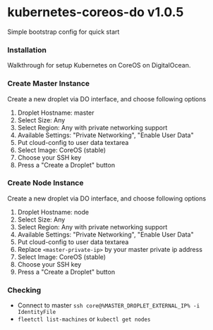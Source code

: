 # kubernetes-coreos-do v1.0.5
Simple bootstrap config for quick start

### Installation
Walkthrough for setup Kubernetes on CoreOS on DigitalOcean.

### Create Master Instance

Create a new droplet via DO interface, and choose following options
  1. Droplet Hostname: master
  1. Select Size: Any
  1. Select Region: Any with private networking support
  1. Available Settings: "Private Networking", "Enable User Data"
  1. Put cloud-config to user data textarea
  1. Select Image: CoreOS (stable)
  1. Choose your SSH key
  1. Press a "Create a Droplet" button

### Create Node Instance

Create a new droplet via DO interface, and choose following options
  1. Droplet Hostname: node
  1. Select Size: Any
  1. Select Region: Any with private networking support
  1. Available Settings: "Private Networking", "Enable User Data"
  1. Put cloud-config to user data textarea
  1. Replace `<master-private-ip>` by your master private ip address
  1. Select Image: CoreOS (stable)
  1. Choose your SSH key
  1. Press a "Create a Droplet" button

### Checking
* Connect to master `ssh core@%MASTER_DROPLET_EXTERNAL_IP% -i IdentityFile`
* `fleetctl list-machines` or `kubectl get nodes`
